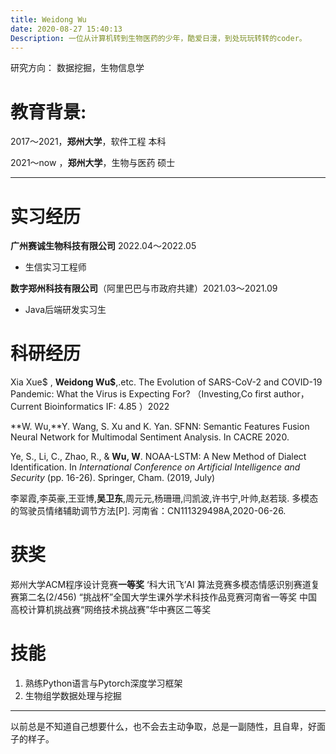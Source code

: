 ```yaml
---
title: Weidong Wu
date: 2020-08-27 15:40:13
Description: 一位从计算机转到生物医药的少年，酷爱日漫，到处玩玩转转的coder。
---
```


研究方向：
数据挖掘，生物信息学

# 教育背景:

2017～2021，**郑州大学**，软件工程 本科                                 

2021～now ，**郑州大学**，生物与医药 硕士

---

# 实习经历

**广州赛诚生物科技有限公司**  2022.04～2022.05

- 生信实习工程师

**数字郑州科技有限公司**（阿里巴巴与市政府共建）2021.03～2021.09

- Java后端研发实习生

# 科研经历

Xia Xue$ , **Weidong Wu$**,.etc.  The Evolution of SARS-CoV-2 and COVID-19 Pandemic: What the Virus is Expecting For? （Investing,Co first author，Current Bioinformatics IF: 4.85 ）2022

**W. Wu,**Y. Wang, S. Xu and K. Yan. SFNN: Semantic Features Fusion Neural Network for Multimodal Sentiment Analysis.  In CACRE 2020.

Ye, S., Li, C., Zhao, R., & **Wu, W**. NOAA-LSTM: A New Method of Dialect Identification. In *International Conference on Artificial Intelligence and Security* (pp. 16-26). Springer, Cham. (2019, July)

李翠霞,李英豪,王亚博,**吴卫东**,周元元,杨珊珊,闫凯波,许书宁,叶帅,赵若琰. 多模态的驾驶员情绪辅助调节方法[P]. 河南省：CN111329498A,2020-06-26.

# 获奖

郑州大学ACM程序设计竞赛**一等奖**
‘科大讯飞’AI 算法竞赛多模态情感识别赛道复赛第二名(2/456)
“挑战杯”全国大学生课外学术科技作品竞赛河南省一等奖
中国高校计算机挑战赛“网络技术挑战赛”华中赛区二等奖

# 技能

1. 熟练Python语言与Pytorch深度学习框架
1. 生物组学数据处理与挖掘

---

以前总是不知道自己想要什么，也不会去主动争取，总是一副随性，且自卑，好面子的样子。


